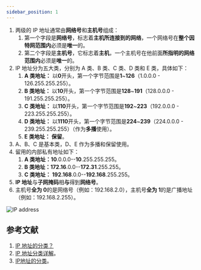 ```yaml
---
sidebar_position: 1
---
```


1. 两级的 IP 地址通常由**网络号**和**主机号**组成：
   1. 第一个字段是**网络号**，标志着**主机所连接到的网络**，一个网络号在**整个因特网范围内**必须是**唯一**的。
   2. 第二个字段是**主机号**，它标志着**主机**，一个主机号在他前面**所指明的网络范围内**必须是**唯一**的。
2. IP 地址分为五大类，分别为 A 类、B 类、C 类、D 类和 E 类，具体如下：
   1. **A 类地址：** 以**0**开头，第一个字节范围是**1**~**126**（1.0.0.0 - 126.255.255.255）。
   2. **B 类地址：** 以**10**开头，第一个字节范围是**128**~**191**（128.0.0.0 - 191.255.255.255）。
   3. **C 类地址：** 以**110**开头，第一个字节范围是**192**~**223**（192.0.0.0 - 223.255.255.255）。
   4. **D 类地址：** 以**1110**开头，第一个字节范围是**224**~**239**（224.0.0.0 - 239.255.255.255）（作为**多播**使用）。
   5. **E 类地址： 保留**。
3. A、B、C 是基本类，D、E 作为多播和保留使用。
4. 留用的内部私有地址如下：
   1. **A 类地址：10**.0.0.0--**10**.255.255.255。
   2. **B 类地址：172.16**.0.0--**172.31**.255.255。
   3. **C 类地址： 192.168**.0.0--**192.168**.255.255。
5. **IP 地址**与**子网掩码**相**与**得到**网络号**。
6. 主机号**全为 0**的是网络号（例如：192.168.2.0），主机号**全为 1**的是广播地址（例如：192.168.2.255）。

![IP address](https://notebook.grayson.top/media/202105/2021-05-06_144013.png)

## 参考文献

1. [IP 地址的分类？](https://github.com/wolverinn/Waking-Up/blob/master/Computer%20Network.md#IP%E5%9C%B0%E5%9D%80%E7%9A%84%E5%88%86%E7%B1%BB)
2. [IP 地址分类详解](https://blog.csdn.net/guoweimelon/article/details/50867083)。
3. [IP地址的分类](https://www.nowcoder.com/ta/review-network/review?page=2)。
